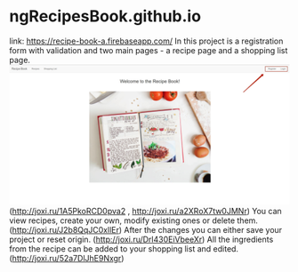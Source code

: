 # ngRecipesBook.github.io
link: https://recipe-book-a.firebaseapp.com/
In this project is a registration form with validation and two main pages - a recipe page and a shopping list page. 
<img src="https://github.com/projectFromEllina/ngRecipesBook.github.io/blob/master/recipe-1.jpg"/>
(http://joxi.ru/1A5PkoRCD0pva2 , http://joxi.ru/a2XRoX7tw0JMNr)
You can view recipes, create your own, modify existing ones or delete them. 
(http://joxi.ru/J2b8QqJC0xllEr)
After the changes you can either save your project or reset origin. 
(http://joxi.ru/Drl430EiVbeeXr)
All the ingredients from the recipe can be added to your shopping list and edited.
(http://joxi.ru/52a7DlJhE9Nxgr)
